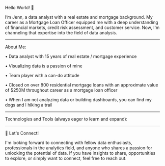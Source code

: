 Hello World! 👋

I’m Jenn, a data analyst with a real estate and mortgage background.  My career as a Mortgage Loan Officer equipped me with a deep understanding of financial markets, credit risk assessment, and customer service. Now, I'm channeling that expertise into the field of data analysis.
____________________________________________________________________________________
About Me:

  •	Data analyst with 15 years of real estate / mortgage experience

  •	Visualizing data is a passion of mine

  •	Team player with a can-do attitude

  •	Closed on over 800 residential mortgage loans with an approximate value of $250M throughout career as a mortgage loan officer

  •	When I am not analyzing data or building dashboards, you can find my dogs and I hiking a trail

____________________________________________________________________________________
Technologies and Tools (always eager to learn and expand):
      

____________________________________________________________________________________
📲 Let's Connect!

I'm looking forward to connecting with fellow data enthusiasts, professionals in the analytics field,
and anyone who shares a passion for unlocking the potential of data. If you have insights to share,
opportunities to explore, or simply want to connect, feel free to reach out. 
 



